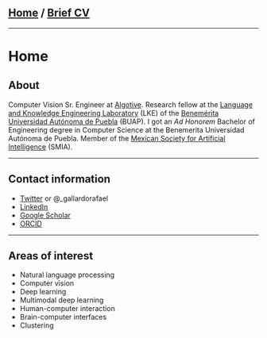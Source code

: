 ## [Home](/index) / [Brief CV](/cv)
---

# Home

## About

Computer Vision Sr. Engineer at [Algotive](https://www.algotive.ai/). Research fellow at the [Language and Knowledge Engineering Laboratory](http://www.lke.buap.mx/) (LKE) of the [Benemérita Universidad Autónoma de Puebla](https://www.buap.mx/) (BUAP). I got an *Ad Honorem* Bachelor of Engineering degree in Computer Science at the Benemerita Universidad Autónoma de Puebla. Member of the [Mexican Society for Artificial Intelligence](http://smia.mx/) (SMIA).

---

## Contact information
- [Twitter](https://twitter.com/_gallardorafael) or @_gallardorafael
- [LinkedIn](https://www.linkedin.com/in/gallardo-garcia-r/)
- [Google Scholar](https://scholar.google.com/citations?user=OGxJCHoAAAAJ)
- [ORCID](https://orcid.org/0000-0001-5085-3501)

---

## Areas of interest
- Natural language processing
- Computer vision
- Deep learning
- Multimodal deep learning
- Human-computer interaction
- Brain-computer interfaces
- Clustering
